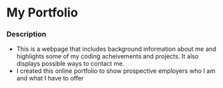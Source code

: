 # My Portfolio

### Description
* This is a webpage that includes background information about me and highlights some of my coding acheivements and projects.  It also displays 
possible ways to contact me.
* I created this online portfolio to show prospective employers who I am and what I have to offer
